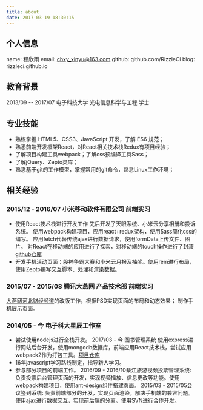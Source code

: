 ```yaml
---
title: about
date: 2017-03-19 18:30:15
---
```

## 个人信息
name: 程欣雨
email: chxy_xinyu@163.com
github: github.com/RizzleCi
blog: rizzleci.github.io
## 教育背景
2013/09 -- 2017/07 电子科技大学 光电信息科学与工程 学士
## 专业技能
- 熟练掌握 HTML5、CSS3、JavaScript 开发，了解 ES6 规范；
- 熟悉前端开发框架React，对React相关技术栈Redux有项目经验；
- 了解项目构建工具webpack；了解css预编译工具Sass；
- 了解jQuery、Zepto类库；
- 熟悉基于git的工作模型，掌握常用的git命令，熟悉Linux工作环境；
## 相关经验
### 2015/12 - 2016/07 小米移动软件有限公司 前端实习
- 使用React技术栈进行开发工作
先后开发了天眼系统、小米云分享相册和投诉系统。
使用webpack构建项目，应用react+redux架构，使用Sass简化css的编写。
应用fetch代替传统ajax进行数据请求，使用formData上传文件、图片。
对React在移动端的应用进行了探索，对移动端的touch操作进行了封装 [github仓库](https://github.com/RizzleCi/react-touch)
- 开发手机活动页面：股神争霸大赛和小米云月报及抽奖。使用rem进行布局，使用Zepto编写交互脚本、处理和渲染数据。
### 2015/07 - 2015/08 腾讯大燕网 产品技术部 前端实习
[大燕网河北财经频道](http://hb.jjj.qq.com/finance/)的改版工作，根据PSD实现页面的布局和动态效果；
制作手机展示页面。
### 2014/05 - 今 电子科大星辰工作室
- 尝试使用nodejs进行全栈开发。
	2017/03 - 今 图书管理系统 使用express进行网站后台开发，使用mongodb数据库，前端应用React技术栈，尝试应用webpack2作为打包工具。[项目仓库](https://github.com/RizzleCi/Library-manager)
- 16年javascript学习路线制定，指导新人学习。
- 参与部分项目的前端工作。
2016/09 - 2016/10綦江旅游视频投票管理系统: 负责投票后台管理页面的开发，实现视频播放、信息更改等功能。使用webpack构建项目，使用ant-design组件搭建页面。
2015/03 - 2015/05会议签到系统: 负责前端部分的开发，实现页面渲染，解决手机端的兼容问题。使用ajax进行数据交互，实现前后端的分离。使用SVN进行合作开发。
